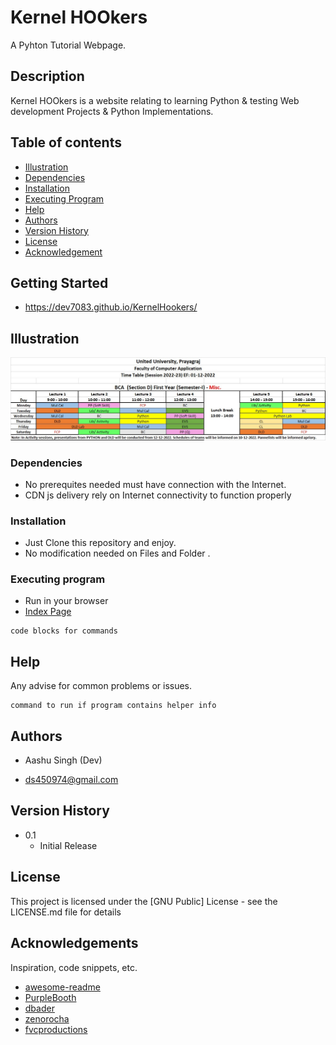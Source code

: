 # Kernel HOOkers

A Pyhton Tutorial Webpage.

## Description

Kernel HOOkers is a website relating to learning Python &amp; testing Web development Projects &amp; Python Implementations.

## Table of contents
* [Illustration](#illustration)
* [Dependencies](#dependencies)
* [Installation](#installation)
* [Executing Program](#executing-program)
* [Help](#help)
* [Authors](#authors)
* [Version History](#version-history)
* [License](#license)
* [Acknowledgement](#acknowledgements)

## Getting Started

* https://dev7083.github.io/KernelHookers/

## Illustration
![Home page](./images/home.jpg)

### Dependencies

* No prerequites needed must have connection with the Internet.
* CDN js delivery rely on Internet connectivity to function properly

### Installation

* Just Clone this repository and enjoy.
* No modification needed on Files and Folder .

### Executing program

* Run in your browser
* [Index Page](https://dev7083.github.io/KernelHookers/)
```
code blocks for commands
```

## Help

Any advise for common problems or issues.
```
command to run if program contains helper info
```

## Authors

* Aashu Singh (Dev)

* ds450974@gmail.com

## Version History

* 0.1
    * Initial Release

## License

This project is licensed under the [GNU Public] License - see the LICENSE.md file for details

## Acknowledgements

Inspiration, code snippets, etc.
* [awesome-readme](https://github.com/matiassingers/awesome-readme)
* [PurpleBooth](https://gist.github.com/PurpleBooth/109311bb0361f32d87a2)
* [dbader](https://github.com/dbader/readme-template)
* [zenorocha](https://gist.github.com/zenorocha/4526327)
* [fvcproductions](https://gist.github.com/fvcproductions/1bfc2d4aecb01a834b46)
